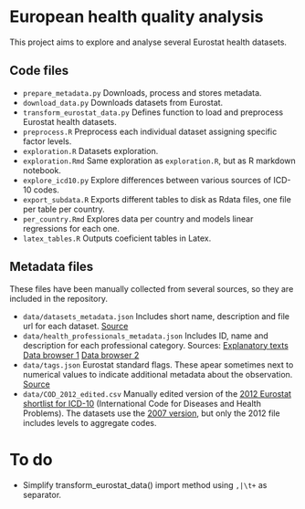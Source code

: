 # European health quality analysis
This project aims to explore and analyse several Eurostat health datasets.

## Code files
* `prepare_metadata.py` Downloads, process and stores metadata.
* `download_data.py` Downloads datasets from Eurostat.
* `transform_eurostat_data.py` Defines function to load and preprocess Eurostat health datasets.
* `preprocess.R` Preprocess each individual dataset assigning specific factor levels.
* `exploration.R` Datasets exploration.
* `exploration.Rmd` Same exploration as `exploration.R`, but as R markdown notebook.
* `explore_icd10.py` Explore differences between various sources of ICD-10 codes.
* `export_subdata.R` Exports different tables to disk as Rdata files, one file per table per country.
* `per_country.Rmd` Explores data per country and models linear regressions for each one.
* `latex_tables.R` Outputs coeficient tables in Latex.

## Metadata files
These files have been manually collected from several sources, so they are included in the repository.
* `data/datasets_metadata.json` Includes short name, description and file url for each dataset. [Source](https://ec.europa.eu/eurostat/web/health/data/database)
* `data/health_professionals_metadata.json` Includes ID, name and description for each professional category. Sources:  [Explanatory texts](https://ec.europa.eu/eurostat/cache/metadata/en/hlth_res_esms.htm) [Data browser 1](https://ec.europa.eu/eurostat/databrowser/view/hlth_rs_prshp1/default/table?lang=en) [Data browser 2](https://ec.europa.eu/eurostat/databrowser/view/hlth_rs_prsrg/default/table?lang=en)
* `data/tags.json` Eurostat standard flags. These apear sometimes next to numerical values to indicate additional metadata about the observation. [Source](https://ec.europa.eu/eurostat/statistics-explained/index.php/Tutorial:Symbols_and_abbreviations)
* `data/COD_2012_edited.csv` Manually edited version of the [2012 Eurostat shortlist for ICD-10](https://ec.europa.eu/eurostat/ramon/nomenclatures/index.cfm?TargetUrl=LST_CLS_DLD&StrNom=COD_2012&StrLanguageCode=EN&StrLayoutCode=) (International Code for Diseases and Health Problems). The datasets use the [2007 version](http://dd.eionet.europa.eu/vocabulary/eurostat/icd10/), but only the 2012 file includes levels to aggregate codes.

# To do
* Simplify transform_eurostat_data() import method using `,|\t+` as separator.
